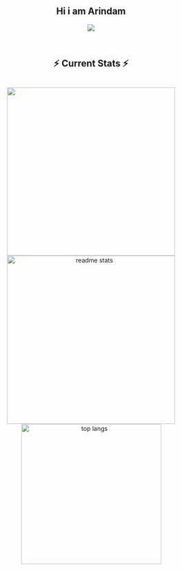 <div align="center"> 

<h2>Hi i am Arindam</h2>

<p align="center">
  <img  align=top flex-grow=1 src="https://leetcard.jacoblin.cool/arindamdinda24?theme=dark&font=Nunito&ext=heatmap" />  
</p>


<br/>
  <h2 align="center">⚡ Current Stats ⚡</h2>
<br>
<div align=center>
  <img width=390 src="https://streak-stats.demolab.com?user=Arindam2003&theme=react" />
<!--   <img width=390 src="https://streak-stats.demolab.com/?user=Arindam2003&count_private=true&theme=react&border_radius=10" alt="streak stats"/> -->
<!--   [![GitHub Streak](https://github-readme-streak-stats-iota-blue.vercel.app?user=Arindam2003&theme=react&border_radius=15&card_width=390&card_height=170)](https://git.io/streak-stats) -->
<!--   <img src="https://github-readme-streak-stats-iota-blue.vercel.app?user=Arindam2003&theme=react&border_radius=15&card_width=390&card_height=170" alt="GitHub Streak" /> -->
  <img width=390 src="https://github-readme-stats.vercel.app/api?username=Arindam2003&show_icons=true&theme=react&rank_icon=github&border_radius=10" alt="readme stats" />
  <img width=325 align="center" src="https://github-readme-stats.vercel.app/api/top-langs/?username=Arindam2003&hide=HTML&langs_count=8&layout=compact&theme=react&border_radius=10&size_weight=0.5&count_weight=0.5&exclude_repo=github-readme-stats" alt="top langs" />
</div>

  <br/>

<br/><br/>

